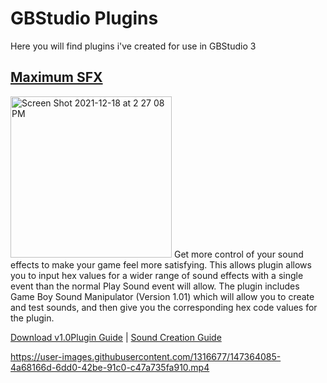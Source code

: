 # GBStudio Plugins
Here you will find plugins i've created for use in GBStudio 3

## [Maximum SFX](https://github.com/dochardware/GBStudio-Plugins/blob/d7dc158172579231702a78cedf91bfb5ed40a136/Maximum%20SFX%20Guide.md)
<img width="258" alt="Screen Shot 2021-12-18 at 2 27 08 PM" src="https://user-images.githubusercontent.com/1316677/147362590-6ab3f979-f16e-44c9-a4a3-f267814357ba.png">
Get more control of your sound effects to make your game feel more satisfying. This allows plugin allows you to input hex values for a wider range of sound effects with a single event than the normal Play Sound event will allow. The plugin includes Game Boy Sound Manipulator (Version 1.01) which will allow you to create and test sounds, and then give you the corresponding hex code values for the plugin.

[Download v1.0](https://github.com/dochardware/GBStudio-Plugins/releases/tag/v1.0)[Plugin Guide](https://github.com/dochardware/GBStudio-Plugins/blob/e79ce349128fdb68a76124ef3aee2d67c4f30ddb/Maximum%20SFX%20Guide.md) | [Sound Creation Guide](https://github.com/dochardware/GBStudio-Plugins/blob/e79ce349128fdb68a76124ef3aee2d67c4f30ddb/Creating%20SFX%20Quick%20Guide.md)

https://user-images.githubusercontent.com/1316677/147364085-4a68166d-6dd0-42be-91c0-c47a735fa910.mp4


